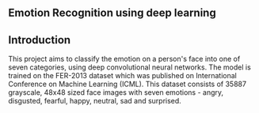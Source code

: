 ## Emotion Recognition using deep learning  
## Introduction 
This project aims to classify the emotion on a person's face into one of seven categories, using deep convolutional neural networks. 
The model is trained on the FER-2013 dataset which was published on International Conference on Machine Learning (ICML). 
This dataset consists of 35887 grayscale, 48x48 sized face images with seven emotions - angry, disgusted, fearful, happy, neutral, sad and surprised. 

